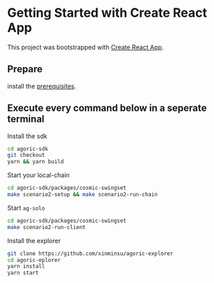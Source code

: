 # Getting Started with Create React App

This project was bootstrapped with [Create React App](https://github.com/facebook/create-react-app).

## Prepare

install the
[prerequisites](https://agoric.com/documentation/getting-started/before-using-agoric.html).

## Execute every command below in a seperate terminal

Install the sdk
```sh
cd agoric-sdk
git checkout
yarn && yarn build
```

Start your local-chain
```sh
cd agoric-sdk/packages/cosmic-swingset
make scenario2-setup && make scenario2-run-chain
```

Start `ag-solo`
```sh
cd agoric-sdk/packages/cosmic-swingset
make scenario2-run-client
```

Install the explorer
```sh
git clone https://github.com/xinminsu/agoric-explorer
cd agoric-eplorer
yarn install
yarn start
```

